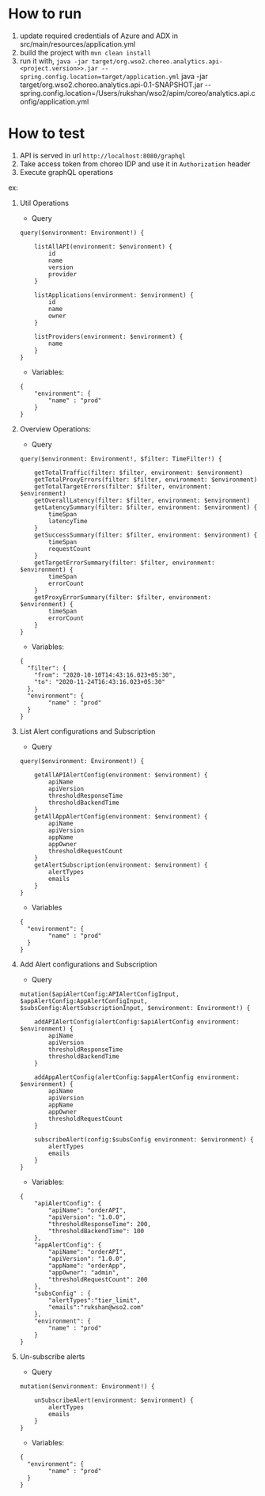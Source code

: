 # How to run
1. update required credentials of Azure and ADX in src/main/resources/application.yml
2. build the project with `mvn clean install`
3. run it with, `java -jar target/org.wso2.choreo.analytics.api-<project.version>>.jar --spring.config.location=target/application.yml`
java -jar target/org.wso2.choreo.analytics.api-0.1-SNAPSHOT.jar --spring.config.location=/Users/rukshan/wso2/apim/coreo/analytics.api.config/application.yml

# How to test
1. API is served in url `http://localhost:8080/graphql`
2. Take access token from choreo IDP and use it in `Authorization` header
3. Execute graphQL operations

ex:
1. Util Operations
    - Query 
    ```
    query($environment: Environment!) {
    
        listAllAPI(environment: $environment) {
            id
            name
            version
            provider
        }
    
        listApplications(environment: $environment) {
            id
            name
            owner
        }
    
        listProviders(environment: $environment) {
            name
        }
    }   
    ```
    
    - Variables:
    ```
    {
        "environment": {
            "name" : "prod"
        }
    }
    ```


1. Overview Operations:
    - Query
    ```
    query($environment: Environment!, $filter: TimeFilter!) {
    
        getTotalTraffic(filter: $filter, environment: $environment)
        getTotalProxyErrors(filter: $filter, environment: $environment)
        getTotalTargetErrors(filter: $filter, environment: $environment)
        getOverallLatency(filter: $filter, environment: $environment)
        getLatencySummary(filter: $filter, environment: $environment) {
            timeSpan
            latencyTime
        }
        getSuccessSummary(filter: $filter, environment: $environment) {
            timeSpan
            requestCount
        }
        getTargetErrorSummary(filter: $filter, environment: $environment) {
            timeSpan
            errorCount
        }
        getProxyErrorSummary(filter: $filter, environment: $environment) {
            timeSpan
            errorCount
        }
    }   
    ```
  
    - Variables:
    ```
    {
      "filter": {
        "from": "2020-10-10T14:43:16.023+05:30",
        "to": "2020-11-24T16:43:16.023+05:30"
      },
      "environment": {
            "name" : "prod"
      }
    }
    ```

1. List Alert configurations and Subscription
    - Query
    ```
    query($environment: Environment!) {
    
        getAllAPIAlertConfig(environment: $environment) {
            apiName
            apiVersion
            thresholdResponseTime
            thresholdBackendTime
        }
        getAllAppAlertConfig(environment: $environment) {
            apiName
            apiVersion
            appName
            appOwner
            thresholdRequestCount
        }
        getAlertSubscription(environment: $environment) {
            alertTypes
            emails
        }
    }
    ```

    - Variables
    ```
    {
      "environment": {
            "name" : "prod"
      }
    }
    ```

1. Add Alert configurations and Subscription
    - Query
    ```
    mutation($apiAlertConfig:APIAlertConfigInput, $appAlertConfig:AppAlertConfigInput, $subsConfig:AlertSubscriptionInput, $environment: Environment!) {
    
        addAPIAlertConfig(alertConfig:$apiAlertConfig environment: $environment) {
            apiName
            apiVersion
            thresholdResponseTime
            thresholdBackendTime
        }
        
        addAppAlertConfig(alertConfig:$appAlertConfig environment: $environment) {
            apiName
            apiVersion
            appName
            appOwner
            thresholdRequestCount
        }
    
        subscribeAlert(config:$subsConfig environment: $environment) {
            alertTypes
            emails
        }
    }
    ```
    
    - Variables:
    ```
    {
        "apiAlertConfig": {
            "apiName": "orderAPI",
            "apiVersion": "1.0.0",
            "thresholdResponseTime": 200,
            "thresholdBackendTime": 100
        },
        "appAlertConfig": {
            "apiName": "orderAPI",
            "apiVersion": "1.0.0",
            "appName": "orderApp",
            "appOwner": "admin",
            "thresholdRequestCount": 200
        },
        "subsConfig" : {
            "alertTypes":"tier_limit",
            "emails":"rukshan@wso2.com"
        },
        "environment": {
            "name" : "prod"
        }
    }
    ```

1. Un-subscribe alerts
    - Query
    ```
    mutation($environment: Environment!) {
    
        unSubscribeAlert(environment: $environment) {
            alertTypes
            emails
        }
    }
    ```
    
    - Variables:
    ```
    {
      "environment": {
            "name" : "prod"
      }
    }
    ```
